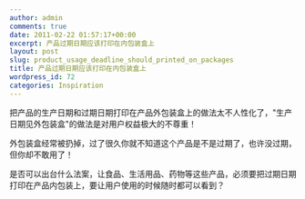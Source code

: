 ```yaml
---
author: admin
comments: true
date: 2011-02-22 01:57:17+00:00
excerpt: 产品过期日期应该打印在内包装盒上
layout: post
slug: product_usage_deadline_should_printed_on_packages
title: 产品过期日期应该打印在内包装盒上
wordpress_id: 72
categories: Inspiration
---
```


把产品的生产日期和过期日期打印在产品外包装盒上的做法太不人性化了，"生产日期见外包装盒"的做法是对用户权益极大的不尊重！

外包装盒经常被扔掉，过了很久你就不知道这个产品是不是过期了，也许没过期，但你却不敢用了！

是否可以出台什么法案，让食品、生活用品、药物等这些产品，必须要把过期日期打印在产品内包装上，要让用户使用的时候随时都可以看到？
